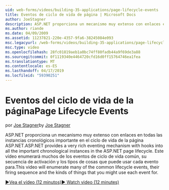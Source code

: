 ```yaml
---
uid: web-forms/videos/building-35-applications/page-lifecycle-events
title: Eventos de ciclo de vida de página | Microsoft Docs
author: JoeStagner
description: ASP.NET proporciona un mecanismo muy extenso con enlaces en todas las instancias cronológicos importante en el ciclo de vida de la página ASP.NET. Este vídeo le enum...
ms.author: riande
ms.date: 04/09/2009
ms.assetid: 11237821-220e-4357-9fa6-38245084e093
msc.legacyurl: /web-forms/videos/building-35-applications/page-lifecycle-events
msc.type: video
ms.openlocfilehash: 28fc01819aeb1a0bc74ff80fadb44a9f69de3a88
ms.sourcegitcommit: 0f1119340e4464720cfd16d0ff15764746ea1fea
ms.translationtype: MT
ms.contentlocale: es-ES
ms.lasthandoff: 04/17/2019
ms.locfileid: "59390251"
---
```

# <a name="page-lifecycle-events"></a><span data-ttu-id="2f75f-104">Eventos del ciclo de vida de la página</span><span class="sxs-lookup"><span data-stu-id="2f75f-104">Page Lifecycle Events</span></span>

<span data-ttu-id="2f75f-105">por [Joe Stagner](https://github.com/JoeStagner)</span><span class="sxs-lookup"><span data-stu-id="2f75f-105">by [Joe Stagner](https://github.com/JoeStagner)</span></span>

<span data-ttu-id="2f75f-106">ASP.NET proporciona un mecanismo muy extenso con enlaces en todas las instancias cronológicos importante en el ciclo de vida de la página ASP.NET.</span><span class="sxs-lookup"><span data-stu-id="2f75f-106">ASP.NET provides a very rich eventing mechanism with hooks into all the important chronological instances in the ASP.NET page lifecycle.</span></span> <span data-ttu-id="2f75f-107">Este vídeo enumerará muchos de los eventos de ciclo de vida común, su secuencia de activación y los tipos de cosas que puede usar cada evento para.</span><span class="sxs-lookup"><span data-stu-id="2f75f-107">This video will enumerate many of the common lifecycle events, their firing sequence and the kinds of things that you might use each event for.</span></span>

[<span data-ttu-id="2f75f-108">&#9654;Vea el vídeo (12 minutos)</span><span class="sxs-lookup"><span data-stu-id="2f75f-108">&#9654; Watch video (12 minutes)</span></span>](https://channel9.msdn.com/Blogs/ASP-NET-Site-Videos/page-lifecycle-events)
